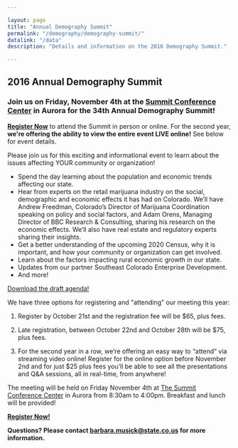 ```yaml
---

layout: page
title: "Annual Demography Summit"
permalink: "/demography/demography-summit/"
datalink: "/data"
description: "Details and information on the 2016 Demography Summit."

---
```


## 2016 Annual Demography Summit

### Join us on Friday, November 4th at the [Summit Conference Center](https://www.google.com/maps/place/The+Summit+Conference+%26+Event+Center/@39.7226338,-104.8210968,15z/data=!4m2!3m1!1s0x0:0x8f2a489b7d121816?sa=X&ved=0ahUKEwi7ltqWg7XPAhVB1GMKHdIVC5gQ_BIIgQEwDQ) in Aurora for the 34th Annual Demography Summit!


[**Register Now**](https://www.eventbrite.com/e/2016-annual-demography-summit-tickets-28259294310) to attend the Summit in person or online. For the second year, **we're offering the ability to view the entire event LIVE online!** See below for event details. 

Please join us for this exciting and informational event to learn about the issues affecting YOUR community or organization!


* Spend the day learning about the population and economic trends affecting our state.
* Hear from experts on the retail marijuana industry on the social, demographic and economic effects it has had on Colorado. We’ll have Andrew Freedman, Colorado’s Director of Marijuana Coordination speaking on policy and social factors, and Adam Orens, Managing Director of BBC Research & Consulting, sharing his research on the economic effects. We’ll also have real estate and regulatory experts sharing their insights. 
* Get a better understanding of the upcoming 2020 Census, why it is important, and how your community or organization can get involved.
* Learn about the factors impacting rural economic growth in our state.
* Updates from our partner Southeast Colorado Enterprise Development.
* And more!

[Download the draft agenda!](https://drive.google.com/uc?export=download&id=0ByjImPUKASTTaDNKb3cxTWtOcEk) 

We have three options for registering and "attending" our meeting this year:  


1.  Register by October 21st and the registration fee will be $65, plus fees.

2.  Late registration, between October 22nd and October 28th will be $75, plus fees.

3.  For the second year in a row, we’re offering an easy way to “attend” via streaming video online! Register for the online option before November 2nd and for just $25 plus fees you’ll be able to see all the presentations and Q&A sessions, all in real-time, from anywhere!


The meeting will be held on Friday November 4th at [The Summit Conference Center](https://www.google.com/maps/place/The+Summit+Conference+%26+Event+Center/@39.7226338,-104.8210968,15z/data=!4m2!3m1!1s0x0:0x8f2a489b7d121816?sa=X&ved=0ahUKEwi7ltqWg7XPAhVB1GMKHdIVC5gQ_BIIgQEwDQ) in Aurora from 8:30am to 4:00pm. Breakfast and lunch will be provided! 

[**Register Now!**](https://www.eventbrite.com/e/2016-annual-demography-summit-tickets-28259294310)

**Questions? Please contact [barbara.musick@state.co.us](mailto:barbara.musick@state.co.us) for more information.**

